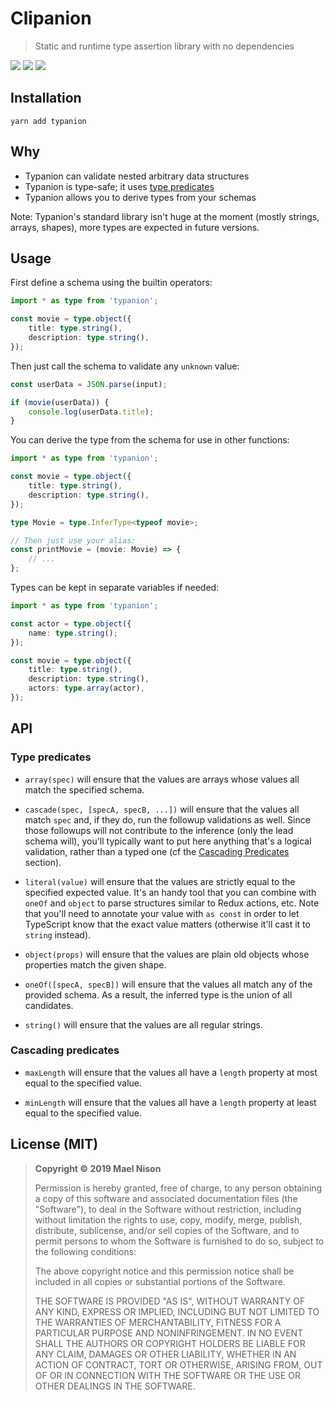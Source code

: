 # Clipanion

> Static and runtime type assertion library with no dependencies

[![](https://img.shields.io/npm/v/typanion.svg)]() [![](https://img.shields.io/npm/l/typanion.svg)]() [![](https://img.shields.io/badge/developed%20with-Yarn%202-blue)](https://github.com/yarnpkg/berry)

## Installation

```
yarn add typanion
```

## Why

  - Typanion can validate nested arbitrary data structures
  - Typanion is type-safe; it uses [type predicates](https://www.typescriptlang.org/docs/handbook/advanced-types.html#user-defined-type-guards)
  - Typanion allows you to derive types from your schemas

Note: Typanion's standard library isn't huge at the moment (mostly strings, arrays, shapes), more types are expected in future versions.

## Usage

First define a schema using the builtin operators:

```ts
import * as type from 'typanion';

const movie = type.object({
    title: type.string(),
    description: type.string(),
});
```

Then just call the schema to validate any `unknown` value:

```ts
const userData = JSON.parse(input);

if (movie(userData)) {
    console.log(userData.title);
}
```

You can derive the type from the schema for use in other functions:

```ts
import * as type from 'typanion';

const movie = type.object({
    title: type.string(),
    description: type.string(),
});

type Movie = type.InferType<typeof movie>;

// Then just use your alias:
const printMovie = (movie: Movie) => {
    // ...
};
```

Types can be kept in separate variables if needed:

```ts
import * as type from 'typanion';

const actor = type.object({
    name: type.string();
});

const movie = type.object({
    title: type.string(),
    description: type.string(),
    actors: type.array(actor),
});
```

## API

### Type predicates

- `array(spec)` will ensure that the values are arrays whose values all match the specified schema.

- `cascade(spec, [specA, specB, ...])` will ensure that the values all match `spec` and, if they do, run the followup validations as well. Since those followups will not contribute to the inference (only the lead schema will), you'll typically want to put here anything that's a logical validation, rather than a typed one (cf the [Cascading Predicates](#Cascading-predicate) section).

- `literal(value)` will ensure that the values are strictly equal to the specified expected value. It's an handy tool that you can combine with `oneOf` and `object` to parse structures similar to Redux actions, etc. Note that you'll need to annotate your value with `as const` in order to let TypeScript know that the exact value matters (otherwise it'll cast it to `string` instead).

- `object(props)` will ensure that the values are plain old objects whose properties match the given shape.

- `oneOf([specA, specB])` will ensure that the values all match any of the provided schema. As a result, the inferred type is the union of all candidates.

- `string()` will ensure that the values are all regular strings.

### Cascading predicates

- `maxLength` will ensure that the values all have a `length` property at most equal to the specified value.

- `minLength` will ensure that the values all have a `length` property at least equal to the specified value.

## License (MIT)

> **Copyright © 2019 Mael Nison**
>
> Permission is hereby granted, free of charge, to any person obtaining a copy of this software and associated documentation files (the "Software"), to deal in the Software without restriction, including without limitation the rights to use, copy, modify, merge, publish, distribute, sublicense, and/or sell copies of the Software, and to permit persons to whom the Software is furnished to do so, subject to the following conditions:
>
> The above copyright notice and this permission notice shall be included in all copies or substantial portions of the Software.
>
> THE SOFTWARE IS PROVIDED "AS IS", WITHOUT WARRANTY OF ANY KIND, EXPRESS OR IMPLIED, INCLUDING BUT NOT LIMITED TO THE WARRANTIES OF MERCHANTABILITY, FITNESS FOR A PARTICULAR PURPOSE AND NONINFRINGEMENT. IN NO EVENT SHALL THE AUTHORS OR COPYRIGHT HOLDERS BE LIABLE FOR ANY CLAIM, DAMAGES OR OTHER LIABILITY, WHETHER IN AN ACTION OF CONTRACT, TORT OR OTHERWISE, ARISING FROM, OUT OF OR IN CONNECTION WITH THE SOFTWARE OR THE USE OR OTHER DEALINGS IN THE SOFTWARE.
